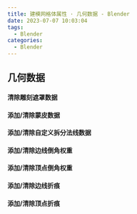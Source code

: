 ```yaml
---
title: 建模网格体属性 · 几何数据 - Blender
date: 2023-07-07 10:03:04
tags:
  - Blender
categories:
  - Blender
---
```



## 几何数据

#### 清除雕刻遮罩数据

#### 添加/清除蒙皮数据

#### 添加/清除自定义拆分法线数据

#### 添加/清除边线倒角权重

#### 添加/清除顶点倒角权重

#### 添加/清除边线折痕

#### 添加/清除顶点折痕
